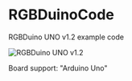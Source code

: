 # RGBDuinoCode
RGBDuino UNO v1.2 example code

![RGBDuino UNO v1.2](https://github.com/haydnady/RGBDuinoCode/blob/main/img/RGBDuinoSpecs_v1.2.png)

Board support: "Arduino Uno"
